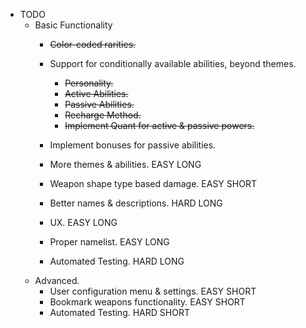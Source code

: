- TODO
    - Basic Functionality
        - ~~Color-coded rarities.~~
        - Support for conditionally available abilities, beyond themes.
            - ~~Personality.~~
            - ~~Active Abilities.~~
            - ~~Passive Abilities.~~
            - ~~Recharge Method.~~
            - ~~Implement Quant for active & passive powers.~~

        - Implement bonuses for passive abilities.

        - More themes & abilities.                      EASY LONG
        - Weapon shape type based damage.               EASY SHORT
        
        - Better names & descriptions.                  HARD LONG
        - UX.                                           EASY LONG
        - Proper namelist.                              EASY LONG
        - Automated Testing.                            HARD LONG
    - Advanced.
        - User configuration menu & settings.           EASY SHORT
        - Bookmark weapons functionality.               EASY SHORT
        - Automated Testing.                            HARD SHORT